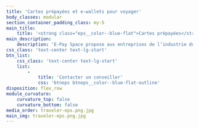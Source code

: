 ```yaml
---
title: 'Cartes prépayées et e-wallets pour voyager'
body_classes: modular
section_container_padding_class: my-5
main_title:
    title: '<strong class="eps__color--blue-flat">Cartes prépayées</strong> et e-wallets pour voyager'
main_description:
    description: 'E-Pay Space propose aux entreprises de l’industrie du voyage (agences de voyage, compagnies aériennes, ferroviaires, maritimes, hôtels, aéroports, gares etc.), des solutions financières adaptatives permettant de s’ouvrir à l’international de façon fluide et sécurisée et d’effectuer des paiements dans le monde entier.'
css_class: 'text-center text-lg-start'
btn_list:
    css_class: 'text-center text-lg-start'
    list:
        -
            title: 'Contacter un conseiller'
            css: 'btneps btneps__color--blue-flat-outline'
disposition: flex_row
module_curvature:
    curvature_top: false
    curvature_bottom: false
media_order: traveler-eps.png.jpg
main_img: traveler-eps.png.jpg
---
```


